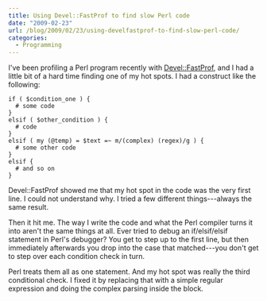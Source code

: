 ```yaml
---
title: Using Devel::FastProf to find slow Perl code
date: "2009-02-23"
url: /blog/2009/02/23/using-develfastprof-to-find-slow-perl-code/
categories:
  - Programming
---
```

I've been profiling a Perl program recently with [Devel::FastProf](http://search.cpan.org/~salva/Devel-FastProf-0.08/lib/Devel/FastProf.pm), and I had a little bit of a hard time finding one of my hot spots. I had a construct like the following: 
```
if ( $condition_one ) {
  # some code
}
elsif ( $other_condition ) {
  # code
}
elsif ( my (@temp) = $text =~ m/(complex) (regex)/g ) {
  # some other code
}
elsif {
  # and so on
}
```

Devel::FastProf showed me that my hot spot in the code was the very first line. I could not understand why. I tried a few different things---always the same result.

Then it hit me. The way I write the code and what the Perl compiler turns it into aren't the same things at all. Ever tried to debug an if/elsif/elsif statement in Perl's debugger? You get to step up to the first line, but then immediately afterwards you drop into the case that matched---you don't get to step over each condition check in turn.

Perl treats them all as one statement. And my hot spot was really the third conditional check. I fixed it by replacing that with a simple regular expression and doing the complex parsing inside the block.


